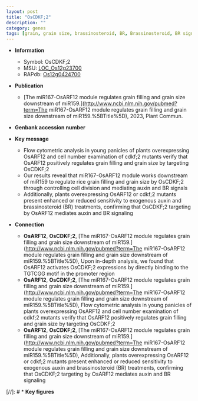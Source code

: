 ```yaml
---
layout: post
title: "OsCDKF;2"
description: ""
category: genes
tags: [grain, grain size, brassinosteroid, BR, Brassinosteroid, BR signaling, auxin, grain filling, cell division,  BR , young panicles]
---
```


* **Information**  
    + Symbol: OsCDKF;2  
    + MSU: [LOC_Os12g23700](http://rice.uga.edu/cgi-bin/ORF_infopage.cgi?orf=LOC_Os12g23700)  
    + RAPdb: [Os12g0424700](https://rapdb.dna.affrc.go.jp/locus/?name=Os12g0424700)  

* **Publication**  
    + [The miR167-OsARF12 module regulates grain filling and grain size downstream of miR159.](http://www.ncbi.nlm.nih.gov/pubmed?term=The miR167-OsARF12 module regulates grain filling and grain size downstream of miR159.%5BTitle%5D), 2023, Plant Commun.

* **Genbank accession number**  

* **Key message**  
    + Flow cytometric analysis in young panicles of plants overexpressing OsARF12 and cell number examination of cdkf;2 mutants verify that OsARF12 positively regulates grain filling and grain size by targeting OsCDKF;2
    + Our results reveal that miR167-OsARF12 module works downstream of miR159 to regulate rice grain filling and grain size by OsCDKF;2 through controlling cell division and mediating auxin and BR signals
    + Additionally, plants overexpressing OsARF12 or cdkf;2 mutants present enhanced or reduced sensitivity to exogenous auxin and brassinosteroid (BR) treatments, confirming that OsCDKF;2 targeting by OsARF12 mediates auxin and BR signaling

* **Connection**  
    + __OsARF12__, __OsCDKF;2__, [The miR167-OsARF12 module regulates grain filling and grain size downstream of miR159.](http://www.ncbi.nlm.nih.gov/pubmed?term=The miR167-OsARF12 module regulates grain filling and grain size downstream of miR159.%5BTitle%5D),  Upon in-depth analysis, we found that OsARF12 activates OsCDKF;2 expressions by directly binding to the TGTCGG motif in the promoter region
    + __OsARF12__, __OsCDKF;2__, [The miR167-OsARF12 module regulates grain filling and grain size downstream of miR159.](http://www.ncbi.nlm.nih.gov/pubmed?term=The miR167-OsARF12 module regulates grain filling and grain size downstream of miR159.%5BTitle%5D),  Flow cytometric analysis in young panicles of plants overexpressing OsARF12 and cell number examination of cdkf;2 mutants verify that OsARF12 positively regulates grain filling and grain size by targeting OsCDKF;2
    + __OsARF12__, __OsCDKF;2__, [The miR167-OsARF12 module regulates grain filling and grain size downstream of miR159.](http://www.ncbi.nlm.nih.gov/pubmed?term=The miR167-OsARF12 module regulates grain filling and grain size downstream of miR159.%5BTitle%5D),  Additionally, plants overexpressing OsARF12 or cdkf;2 mutants present enhanced or reduced sensitivity to exogenous auxin and brassinosteroid (BR) treatments, confirming that OsCDKF;2 targeting by OsARF12 mediates auxin and BR signaling

[//]: # * **Key figures**  


